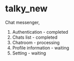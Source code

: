 # talky_new

Chat messenger,
1) Authentication - completed
2) Chats list - completed
3) Chatroom - processing
4) Profile information - waiting
5) Setting - waiting
